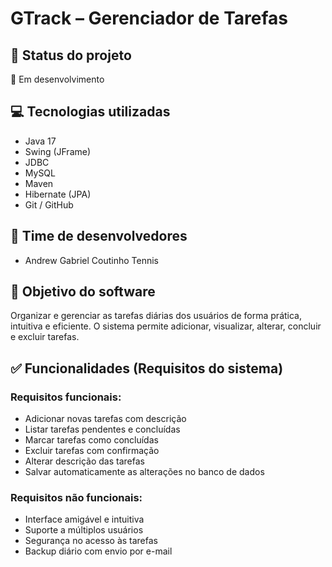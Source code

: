 # GTrack – Gerenciador de Tarefas

## 📌 Status do projeto
🚧 Em desenvolvimento

## 💻 Tecnologias utilizadas
- Java 17
- Swing (JFrame)
- JDBC
- MySQL
- Maven
- Hibernate (JPA)
- Git / GitHub

## 👥 Time de desenvolvedores
- Andrew Gabriel Coutinho Tennis

## 🎯 Objetivo do software
Organizar e gerenciar as tarefas diárias dos usuários de forma prática, intuitiva e eficiente. O sistema permite adicionar, visualizar, alterar, concluir e excluir tarefas.

## ✅ Funcionalidades (Requisitos do sistema)

### Requisitos funcionais:
- Adicionar novas tarefas com descrição
- Listar tarefas pendentes e concluídas
- Marcar tarefas como concluídas
- Excluir tarefas com confirmação
- Alterar descrição das tarefas
- Salvar automaticamente as alterações no banco de dados

### Requisitos não funcionais:
- Interface amigável e intuitiva
- Suporte a múltiplos usuários
- Segurança no acesso às tarefas
- Backup diário com envio por e-mail
